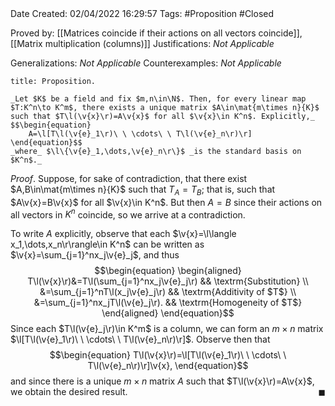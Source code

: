 <br />
<br />

Date Created: 02/04/2022 16:29:57
Tags: #Proposition #Closed

Proved by: [[Matrices coincide if their actions on all vectors coincide]], [[Matrix multiplication (columns)]]
Justifications: _Not Applicable_

Generalizations: _Not Applicable_
Counterexamples: _Not Applicable_

``` ad-Proposition
title: Proposition.

_Let $K$ be a field and fix $m,n\in\N$. Then, for every linear map $T:K^n\to K^m$, there exists a unique matrix $A\in\mat{m\times n}{K}$ such that $T\l(\v{x}\r)=A\v{x}$ for all $\v{x}\in K^n$. Explicitly,_
$$\begin{equation}
    A=\l[T\l(\v{e}_1\r)\ \ \cdots\ \ T\l(\v{e}_n\r)\r]
\end{equation}$$
_where_ $\l\{\v{e}_1,\dots,\v{e}_n\r\}$ _is the standard basis on $K^n$._

```

_Proof_. Suppose, for sake of contradiction, that there exist $A,B\in\mat{m\times n}{K}$ such that $T_A=T_B$; that is, such that $A\v{x}=B\v{x}$ for all $\v{x}\in K^n$. But then $A=B$ since their actions on all vectors in $K^n$ coincide, so we arrive at a contradiction.

To write $A$ explicitly, observe that each $\v{x}=\l\langle x_1,\dots,x_n\r\rangle\in K^n$ can be written as $\v{x}=\sum_{j=1}^nx_j\v{e}_j$, and thus
$$\begin{equation}
    \begin{aligned}
        T\l(\v{x}\r)&=T\l(\sum_{j=1}^nx_j\v{e}_j\r) && \textrm{Substitution} \\
        &=\sum_{j=1}^nT\l(x_j\v{e}_j\r) && \textrm{Additivity of $T$} \\
        &=\sum_{j=1}^nx_jT\l(\v{e}_j\r). && \textrm{Homogeneity of $T$}
    \end{aligned}
\end{equation}$$
Since each $T\l(\v{e}_j\r)\in K^m$ is a column, we can form an $m\times n$ matrix $\l[T\l(\v{e}_1\r)\ \ \cdots\ \ T\l(\v{e}_n\r)\r]$. Observe then that
$$\begin{equation}
    T\l(\v{x}\r)=\l[T\l(\v{e}_1\r)\ \ \cdots\ \ T\l(\v{e}_n\r)\r]\v{x},
\end{equation}$$
and since there is a unique $m\times n$ matrix $A$ such that $T\l(\v{x}\r)=A\v{x}$, we obtain the desired result.<span style="float:right;">$\blacksquare$</span>
